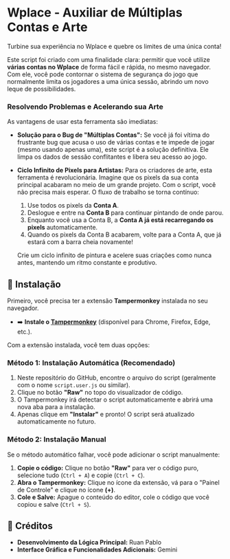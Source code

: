 # Wplace - Auxiliar de Múltiplas Contas e Arte

Turbine sua experiência no Wplace e quebre os limites de uma única conta!

Este script foi criado com uma finalidade clara: permitir que você utilize **várias contas no Wplace** de forma fácil e rápida, no mesmo navegador. Com ele, você pode contornar o sistema de segurança do jogo que normalmente limita os jogadores a uma única sessão, abrindo um novo leque de possibilidades.

### Resolvendo Problemas e Acelerando sua Arte

As vantagens de usar esta ferramenta são imediatas:

* **Solução para o Bug de "Múltiplas Contas":** Se você já foi vítima do frustrante bug que acusa o uso de várias contas e te impede de jogar (mesmo usando apenas uma), este script é a solução definitiva. Ele limpa os dados de sessão conflitantes e libera seu acesso ao jogo.

* **Ciclo Infinito de Pixels para Artistas:** Para os criadores de arte, esta ferramenta é revolucionária. Imagine que os pixels da sua conta principal acabaram no meio de um grande projeto. Com o script, você não precisa mais esperar. O fluxo de trabalho se torna contínuo:
    1.  Use todos os pixels da **Conta A**.
    2.  Deslogue e entre na **Conta B** para continuar pintando de onde parou.
    3.  Enquanto você usa a Conta B, a **Conta A já está recarregando os pixels** automaticamente.
    4.  Quando os pixels da Conta B acabarem, volte para a Conta A, que já estará com a barra cheia novamente!

    Crie um ciclo infinito de pintura e acelere suas criações como nunca antes, mantendo um ritmo constante e produtivo.

## 🚀 Instalação

Primeiro, você precisa ter a extensão **Tampermonkey** instalada no seu navegador.

* ➡️ **Instale o [Tampermonkey](https://www.tampermonkey.net/)** (disponível para Chrome, Firefox, Edge, etc.).

Com a extensão instalada, você tem duas opções:

### Método 1: Instalação Automática (Recomendado)

1.  Neste repositório do GitHub, encontre o arquivo do script (geralmente com o nome `script.user.js` ou similar).
2.  Clique no botão **"Raw"** no topo do visualizador de código.
3.  O Tampermonkey irá detectar o script automaticamente e abrirá uma nova aba para a instalação.
4.  Apenas clique em **"Instalar"** e pronto! O script será atualizado automaticamente no futuro.

### Método 2: Instalação Manual

Se o método automático falhar, você pode adicionar o script manualmente:

1.  **Copie o código:** Clique no botão **"Raw"** para ver o código puro, selecione tudo (`Ctrl + A`) e copie (`Ctrl + C`).
2.  **Abra o Tampermonkey:** Clique no ícone da extensão, vá para o "Painel de Controle" e clique no ícone **(+)**.
3.  **Cole e Salve:** Apague o conteúdo do editor, cole o código que você copiou e salve (`Ctrl + S`).

## 📄 Créditos

* **Desenvolvimento da Lógica Principal:** Ruan Pablo
* **Interface Gráfica e Funcionalidades Adicionais:** Gemini
